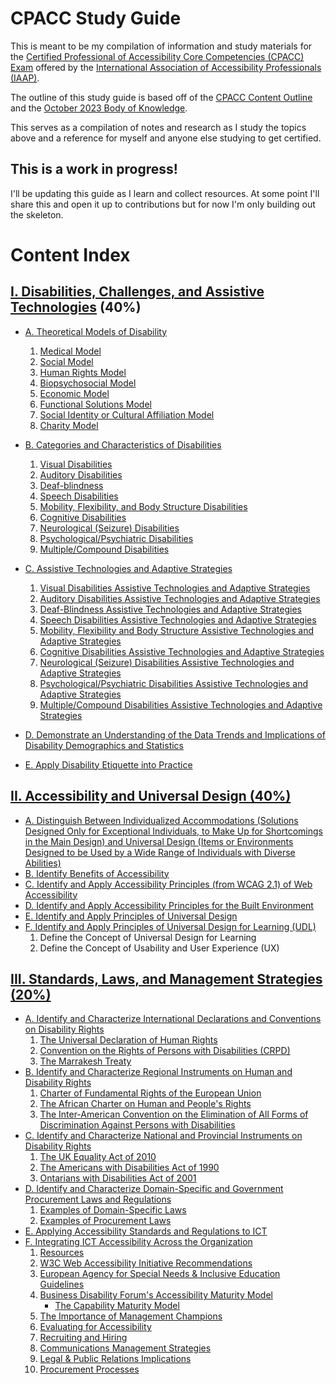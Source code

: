 # CPACC Study Guide

This is meant to be my compilation of information and study materials for the [Certified Professional of Accessibility Core Competencies (CPACC) Exam](https://www.accessibilityassociation.org/s/certified-professional) offered by the [International Association of Accessibility Professionals (IAAP)](https://www.accessibilityassociation.org/).

The outline of this study guide is based off of the [CPACC Content Outline](https://www.accessibilityassociation.org/s/cpacc-certification-content-outline) and the [October 2023 Body of Knowledge](https://www.accessibilityassociation.org/resource/CPACC_BoK_Oct2023).

This serves as a compilation of notes and research as I study the topics above and a reference for myself and anyone else studying to get certified.

## This is a work in progress! 

I'll be updating this guide as I learn and collect resources. At some point I'll share this and open it up to contributions but for now I'm only building out the skeleton.

# Content Index

## [I. Disabilities, Challenges, and Assistive Technologies](1-disabilities-challenges-and-assistive-technologies/index.md) (40%)
* [A. Theoretical Models of Disability](1-disabilities-challenges-and-assistive-technologies/a-theoretical-models-of-disability.md)
    1. [Medical Model](1-disabilities-challenges-and-assistive-technologies/a-theoretical-models-of-disability/index.md#1-medical-model)
    2. [Social Model](1-disabilities-challenges-and-assistive-technologies/a-theoretical-models-of-disability/index.md#2-social-model)
    3. [Human Rights Model](1-disabilities-challenges-and-assistive-technologies/a-theoretical-models-of-disability/index.md#3-human-rights-model)
    4. [Biopsychosocial Model](1-disabilities-challenges-and-assistive-technologies/a-theoretical-models-of-disability/index.md#4-biopsychosocial-model)
    5. [Economic Model](1-disabilities-challenges-and-assistive-technologies/a-theoretical-models-of-disability/index.md#5-economic-model)
    6. [Functional Solutions Model](1-disabilities-challenges-and-assistive-technologies/a-theoretical-models-of-disability/index.md#6-functional-solutions-model)
    7. [Social Identity or Cultural Affiliation Model](1-disabilities-challenges-and-assistive-technologies/a-theoretical-models-of-disability/index.md#7-social-identitycultural-affiliation-model)
    8. [Charity Model](1-disabilities-challenges-and-assistive-technologies/a-theoretical-models-of-disability/index.md#8-charity-model)

* [B. Categories and Characteristics of Disabilities](1-disabilities-challenges-and-assistive-technologies/b-disabilities/index.md)
    1. [Visual Disabilities](1-disabilities-challenges-and-assistive-technologies/b-disabilities/visual-disabilities.md)
    2. [Auditory Disabilities](1-disabilities-challenges-and-assistive-technologies/b-disabilities/auditory-disabilities.md)
    3. [Deaf-blindness](1-disabilities-challenges-and-assistive-technologies/b-disabilities/deaf-blindness.md)
    4. [Speech Disabilities](1-disabilities-challenges-and-assistive-technologies/b-disabilities/speech-disabilities.md)
    5. [Mobility, Flexibility, and Body Structure Disabilities](1-disabilities-challenges-and-assistive-technologies/b-disabilities/mobility-flexibility-and-body-structure-disabilities.md)
    6. [Cognitive Disabilities](1-disabilities-challenges-and-assistive-technologies/b-disabilities/cognitive-disabilities.md)
    7. [Neurological (Seizure) Disabilities](1-disabilities-challenges-and-assistive-technologies/b-disabilities/neurological-disabilities.md)
    8. [Psychological/Psychiatric Disabilities](1-disabilities-challenges-and-assistive-technologies/b-disabilities/psychological-psychiatric-disabilities.md)
    9. [Multiple/Compound Disabilities](1-disabilities-challenges-and-assistive-technologies/b-disabilities/multiple-compound-disabilities.md)

* [C. Assistive Technologies and Adaptive Strategies](1-disabilities-challenges-and-assistive-technologies/c-assistive-technologies-and-adaptive-strategies/index.md)
    1. [Visual Disabilities Assistive Technologies and Adaptive Strategies](1-disabilities-challenges-and-assistive-technologies/c-assistive-technologies-and-adaptive-strategies/visual-disabilities.md)
    2. [Auditory Disabilities Assistive Technologies and Adaptive Strategies](1-disabilities-challenges-and-assistive-technologies/c-assistive-technologies-and-adaptive-strategies/auditory-disabilities.md)
    3. [Deaf-Blindness Assistive Technologies and Adaptive Strategies](1-disabilities-challenges-and-assistive-technologies/c-assistive-technologies-and-adaptive-strategies/deaf-blindness.md)
    4. [Speech Disabilities Assistive Technologies and Adaptive Strategies](1-disabilities-challenges-and-assistive-technologies/c-assistive-technologies-and-adaptive-strategies/speech-disabilities.md)
    5. [Mobility, Flexibility and Body Structure Assistive Technologies and Adaptive Strategies](1-disabilities-challenges-and-assistive-technologies/c-assistive-technologies-and-adaptive-strategies/mobility-flexibility-and-body-structure-disabilities.md)
    6. [Cognitive Disabilities Assistive Technologies and Adaptive Strategies](1-disabilities-challenges-and-assistive-technologies/c-assistive-technologies-and-adaptive-strategies/cognitive-disabilities.md)
    7. [Neurological (Seizure) Disabilities Assistive Technologies and Adaptive Strategies](1-disabilities-challenges-and-assistive-technologies/c-assistive-technologies-and-adaptive-strategies/neurological-disabilities.md)
    8. [Psychological/Psychiatric Disabilities Assistive Technologies and Adaptive Strategies](1-disabilities-challenges-and-assistive-technologies/c-assistive-technologies-and-adaptive-strategies/psychological-psychiatric-disabilities.md)
    9. [Multiple/Compound Disabilities Assistive Technologies and Adaptive Strategies](1-disabilities-challenges-and-assistive-technologies/c-assistive-technologies-and-adaptive-strategies/multiple-compound-disabilities.md)

* [D. Demonstrate an Understanding of the Data Trends and Implications of Disability Demographics and Statistics](1-disabilities-challenges-and-assistive-technologies/d-demographics-and-statistics.md)

* [E. Apply Disability Etiquette into Practice](1-disabilities-challenges-and-assistive-technologies/e-disability-etiquette.md)

## [II. Accessibility and Universal Design (40%)](2-accessibility-and-universal-design/index.md)
* [A. Distinguish Between Individualized Accommodations (Solutions Designed Only for Exceptional Individuals, to Make Up for Shortcomings in the Main Design) and Universal Design (Items or Environments Designed to be Used by a Wide Range of Individuals with Diverse Abilities)](2-accessibility-and-universal-design/a-user-centered-and-universal-design.md)
* [B. Identify Benefits of Accessibility](2-accessibility-and-universal-design/b-benefits-of-accessibility.md)
* [C. Identify and Apply Accessibility Principles (from WCAG 2.1) of Web Accessibility](2-accessibility-and-universal-design/c-web-accessibility.md)
* [D. Identify and Apply Accessibility Principles for the Built Environment](2-accessibility-and-universal-design/d-build-environment-accessibility.md)
* [E. Identify and Apply Principles of Universal Design](2-accessibility-and-universal-design/e-universal-design.md)
* [F. Identify and Apply Principles of Universal Design for Learning (UDL)](2-accessibility-and-universal-design/f-universal-design-for-learning.md)
    1. Define the Concept of Universal Design for Learning
    2. Define the Concept of Usability and User Experience (UX)

## [III. Standards, Laws, and Management Strategies (20%)](3-standards-laws-and-management-strategies/index.md)
* [A. Identify and Characterize International Declarations and Conventions on Disability Rights](3-standards-laws-and-management-strategies/a-international-declarations-and-conventions/index.md)
    1. [The Universal Declaration of Human Rights](3-standards-laws-and-management-strategies/a-international-declarations-and-conventions/1-universal-declaration-of-human-rights.md)
    2. [Convention on the Rights of Persons with Disabilities (CRPD)](3-standards-laws-and-management-strategies/b-regional-instruments-on-human-and-disability-rights/2-african-charter-on-human-and-peoples-rights.md)
    3. [The Marrakesh Treaty](3-standards-laws-and-management-strategies/a-international-declarations-and-conventions/3-marrakesh-treaty.md)
* [B. Identify and Characterize Regional Instruments on Human and Disability Rights](3-standards-laws-and-management-strategies/b-regional-instruments-on-human-and-disability-rights/index.md)
    1. [Charter of Fundamental Rights of the European Union](3-standards-laws-and-management-strategies/b-regional-instruments-on-human-and-disability-rights/1-fundamental-rights-of-the-european-union.md)
    2. [The African Charter on Human and People's Rights](3-standards-laws-and-management-strategies/b-regional-instruments-on-human-and-disability-rights/2-african-charter-on-human-and-peoples-rights.md)
    3. [The Inter-American Convention on the Elimination of All Forms of Discrimination Against Persons with Disabilities](3-standards-laws-and-management-strategies/b-regional-instruments-on-human-and-disability-rights/3-inter-american-convention.md)
* [C. Identify and Characterize National and Provincial Instruments on Disability Rights](3-standards-laws-and-management-strategies/c-national-and-provincial-instruments-on-disability-rights/index.md)
    1. [The UK Equality Act of 2010](3-standards-laws-and-management-strategies/c-national-and-provincial-instruments-on-disability-rights/1-uk-equality-act-2010.md)
    2. [The Americans with Disabilities Act of 1990](3-standards-laws-and-management-strategies/c-national-and-provincial-instruments-on-disability-rights/2-americans-with-disabilities-act-1990.md)
    3. [Ontarians with Disabilities Act of 2001](3-standards-laws-and-management-strategies/c-national-and-provincial-instruments-on-disability-rights/3-ontarians-with-disabilities-act-2001.md)
* [D. Identify and Characterize Domain-Specific and Government Procurement Laws and Regulations](3-standards-laws-and-management-strategies/d-domain-specific-and-government-procurement-laws/index.md)
    1. [Examples of Domain-Specific Laws](3-standards-laws-and-management-strategies/d-domain-specific-and-government-procurement-laws/1-domain-specific-laws.md)
    2. [Examples of Procurement Laws](3-standards-laws-and-management-strategies/d-domain-specific-and-government-procurement-laws/2-procurement-laws.md)
* [E. Applying Accessibility Standards and Regulations to ICT](3-standards-laws-and-management-strategies/e-applying-accessibility-standards-and-regulations-to-ict.md)
* [F. Integrating ICT Accessibility Across the Organization](3-standards-laws-and-management-strategies/f-integrating-ict-accessibility/index.md)
    1. [Resources](3-standards-laws-and-management-strategies/f-integrating-ict-accessibility/1-resources.md)
    2. [W3C Web Accessibility Initiative Recommendations](3-standards-laws-and-management-strategies/f-integrating-ict-accessibility/2-w3c-web-accessibility-initiative-recommendations.md)
    3. [European Agency for Special Needs & Inclusive Education Guidelines](3-standards-laws-and-management-strategies/f-integrating-ict-accessibility/3-european-agency-for-special-needs-and-inclusive-education-guidelines.md)
    4. [Business Disability Forum's Accessibility Maturity Model](3-standards-laws-and-management-strategies/f-integrating-ict-accessibility/4-business-disability-forum-accessibility-maturity-model.md)
        * [The Capability Maturity Model](3-standards-laws-and-management-strategies/f-integrating-ict-accessibility/4a-capability-maturity-model.md)
    5. [The Importance of Management Champions](3-standards-laws-and-management-strategies/f-integrating-ict-accessibility/5-importance-of-management-champions.md)
    6. [Evaluating for Accessibility](3-standards-laws-and-management-strategies/f-integrating-ict-accessibility/6-evaluating-for-accessibility.md)
    7. [Recruiting and Hiring](3-standards-laws-and-management-strategies/f-integrating-ict-accessibility/7-recruiting-and-hiring.md)
    8. [Communications Management Strategies](3-standards-laws-and-management-strategies/f-integrating-ict-accessibility/8-communications-management-strategies.md)
    9. [Legal & Public Relations Implications](3-standards-laws-and-management-strategies/f-integrating-ict-accessibility/9-legal-and-public-relations-implications.md)
    10. [Procurement Processes](3-standards-laws-and-management-strategies/f-integrating-ict-accessibility/10-procurement-processes.md)